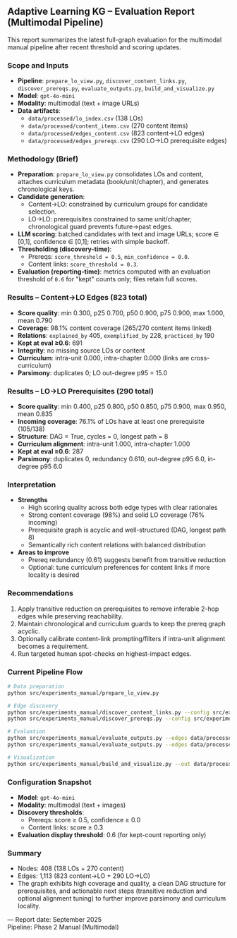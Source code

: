 ## Adaptive Learning KG – Evaluation Report (Multimodal Pipeline)

This report summarizes the latest full-graph evaluation for the multimodal manual pipeline after recent threshold and scoring updates.

### Scope and Inputs
- **Pipeline**: `prepare_lo_view.py`, `discover_content_links.py`, `discover_prereqs.py`, `evaluate_outputs.py`, `build_and_visualize.py`
- **Model**: `gpt-4o-mini`
- **Modality**: multimodal (text + image URLs)
- **Data artifacts**:
  - `data/processed/lo_index.csv` (138 LOs)
  - `data/processed/content_items.csv` (270 content items)
  - `data/processed/edges_content.csv` (823 content→LO edges)
  - `data/processed/edges_prereqs.csv` (290 LO→LO prerequisite edges)

### Methodology (Brief)
- **Preparation**: `prepare_lo_view.py` consolidates LOs and content, attaches curriculum metadata (book/unit/chapter), and generates chronological keys.
- **Candidate generation**:
  - Content→LO: constrained by curriculum groups for candidate selection.
  - LO→LO: prerequisites constrained to same unit/chapter; chronological guard prevents future→past edges.
- **LLM scoring**: batched candidates with text and image URLs; score ∈ [0,1], confidence ∈ [0,1]; retries with simple backoff.
- **Thresholding (discovery-time)**:
  - Prereqs: `score_threshold = 0.5`, `min_confidence = 0.0`.
  - Content links: `score_threshold = 0.3`.
- **Evaluation (reporting-time)**: metrics computed with an evaluation threshold of `0.6` for "kept" counts only; files retain full scores.

### Results – Content→LO Edges (823 total)
- **Score quality**: min 0.300, p25 0.700, p50 0.900, p75 0.900, max 1.000, mean 0.790
- **Coverage**: 98.1% content coverage (265/270 content items linked)
- **Relations**: `explained_by` 405, `exemplified_by` 228, `practiced_by` 190
- **Kept at eval ≥0.6**: 691
- **Integrity**: no missing source LOs or content
- **Curriculum**: intra-unit 0.000, intra-chapter 0.000 (links are cross-curriculum)
- **Parsimony**: duplicates 0; LO out-degree p95 = 15.0

### Results – LO→LO Prerequisites (290 total)
- **Score quality**: min 0.400, p25 0.800, p50 0.850, p75 0.900, max 0.950, mean 0.835
- **Incoming coverage**: 76.1% of LOs have at least one prerequisite (105/138)
- **Structure**: DAG = True, cycles = 0, longest path = 8
- **Curriculum alignment**: intra-unit 1.000, intra-chapter 1.000
- **Kept at eval ≥0.6**: 287
- **Parsimony**: duplicates 0, redundancy 0.610, out-degree p95 6.0, in-degree p95 6.0

### Interpretation
- **Strengths**
  - High scoring quality across both edge types with clear rationales
  - Strong content coverage (98%) and solid LO coverage (76% incoming)
  - Prerequisite graph is acyclic and well-structured (DAG, longest path 8)
  - Semantically rich content relations with balanced distribution
- **Areas to improve**
  - Prereq redundancy (0.61) suggests benefit from transitive reduction
  - Optional: tune curriculum preferences for content links if more locality is desired

### Recommendations
1. Apply transitive reduction on prerequisites to remove inferable 2-hop edges while preserving reachability.
2. Maintain chronological and curriculum guards to keep the prereq graph acyclic.
3. Optionally calibrate content-link prompting/filters if intra-unit alignment becomes a requirement.
4. Run targeted human spot-checks on highest-impact edges.

### Current Pipeline Flow
```bash
# Data preparation
python src/experiments_manual/prepare_lo_view.py

# Edge discovery
python src/experiments_manual/discover_content_links.py --config src/experiments_manual/config.yaml --mode both
python src/experiments_manual/discover_prereqs.py --config src/experiments_manual/config.yaml --mode both

# Evaluation
python src/experiments_manual/evaluate_outputs.py --edges data/processed/edges_content.csv --top-n 10
python src/experiments_manual/evaluate_outputs.py --edges data/processed/edges_prereqs.csv --top-n 10

# Visualization
python src/experiments_manual/build_and_visualize.py --out data/processed/graph_preview.html
```

### Configuration Snapshot
- **Model**: `gpt-4o-mini`
- **Modality**: multimodal (text + images)
- **Discovery thresholds**:
  - Prereqs: score ≥ 0.5, confidence ≥ 0.0
  - Content links: score ≥ 0.3
- **Evaluation display threshold**: 0.6 (for kept-count reporting only)

### Summary
- Nodes: 408 (138 LOs + 270 content)
- Edges: 1,113 (823 content→LO + 290 LO→LO)
- The graph exhibits high coverage and quality, a clean DAG structure for prerequisites, and actionable next steps (transitive reduction and optional alignment tuning) to further improve parsimony and curriculum locality.

—
Report date: September 2025  
Pipeline: Phase 2 Manual (Multimodal)


